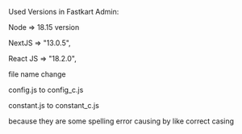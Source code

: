 Used Versions in Fastkart Admin:

Node => 18.15 version

NextJS => "13.0.5",

React JS => "18.2.0",


file name change

config.js to config_c.js

constant.js to constant_c.js

because they are some spelling error causing by like correct casing 